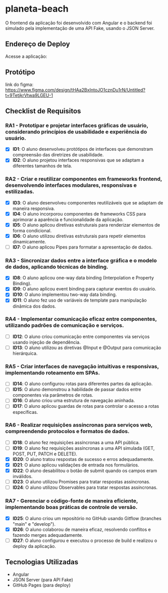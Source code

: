 # planeta-beach

O frontend da aplicação foi desenvolvido com Angular e o backend foi simulado pela implementação de uma API Fake, usando o JSON Server.

## Endereço de Deploy

Acesse a aplicação: 

## Protótipo
link do figma: https://www.figma.com/design/tHAa2BxIntoJO1cznDu1rN/Untitled?t=9TetjkrVtwa9LGEU-1


## Checklist de Requisitos

### RA1 - Prototipar e projetar interfaces gráficas de usuário, considerando princípios de usabilidade e experiência do usuário.
- [x] **ID1**: O aluno desenvolveu protótipos de interfaces que demonstram compreensão das diretrizes de usabilidade.
- [x] **ID2**: O aluno projetou interfaces responsivas que se adaptam a diferentes tamanhos de tela.

### RA2 - Criar e reutilizar componentes em frameworks frontend, desenvolvendo interfaces modulares, responsivas e estilizadas.
- [x] **ID3**: O aluno desenvolveu componentes reutilizáveis que se adaptam de maneira responsiva.
- [x] **ID4**: O aluno incorporou componentes de frameworks CSS para aprimorar a aparência e funcionalidade da aplicação.
- [x] **ID5**: O aluno aplicou diretivas estruturais para renderizar elementos de forma condicional.
- [x] **ID6**: O aluno utilizou diretivas estruturais para repetir elementos dinamicamente.
- [ ] **ID7**: O aluno aplicou Pipes para formatar a apresentação de dados.

### RA3 - Sincronizar dados entre a interface gráfica e o modelo de dados, aplicando técnicas de binding.
- [x] **ID8**: O aluno aplicou one-way data binding (Interpolation e Property Binding).
- [x] **ID9**: O aluno aplicou event binding para capturar eventos do usuário.
- [x] **ID10**: O aluno implementou two-way data binding.
- [x] **ID11**: O aluno fez uso de variáveis de template para manipulação dinâmica dos dados.

### RA4 - Implementar comunicação eficaz entre componentes, utilizando padrões de comunicação e serviços.
- [ ] **ID12**: O aluno criou comunicação entre componentes via serviços usando injeção de dependência.
- [ ] **ID13**: O aluno utilizou as diretivas @Input e @Output para comunicação hierárquica.

### RA5 - Criar interfaces de navegação intuitivas e responsivas, implementando roteamento em SPAs.
- [ ] **ID14**: O aluno configurou rotas para diferentes partes da aplicação.
- [ ] **ID15**: O aluno demonstrou a habilidade de passar dados entre componentes via parâmetros de rotas.
- [ ] **ID16**: O aluno criou uma estrutura de navegação aninhada.
- [ ] **ID17**: O aluno aplicou guardas de rotas para controlar o acesso a rotas específicas.

### RA6 - Realizar requisições assíncronas para serviços web, compreendendo protocolos e formatos de dados.
- [ ] **ID18**: O aluno fez requisições assíncronas a uma API pública.
- [ ] **ID19**: O aluno fez requisições assíncronas a uma API simulada (GET, POST, PUT, PATCH e DELETE).
- [x] **ID20**: O aluno tratou respostas de sucesso e erros adequadamente.
- [x] **ID21**: O aluno aplicou validações de entrada nos formulários.
- [x] **ID22**: O aluno desabilitou o botão de submit quando os campos eram inválidos.
- [ ] **ID23**: O aluno utilizou Promises para tratar respostas assíncronas.
- [ ] **ID24**: O aluno utilizou Observables para tratar respostas assíncronas.

### RA7 - Gerenciar o código-fonte de maneira eficiente, implementando boas práticas de controle de versão.
- [x] **ID25**: O aluno criou um repositório no GitHub usando Gitflow (branches "main" e "develop").
- [x] **ID26**: O aluno colaborou de maneira eficaz, resolvendo conflitos e fazendo merges adequadamente.
- [ ] **ID27**: O aluno configurou e executou o processo de build e realizou o deploy da aplicação.

## Tecnologias Utilizadas
- Angular
- JSON Server (para API Fake)
- GitHub Pages (para deploy)

